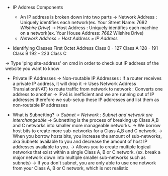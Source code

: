 * IP Address Components
  * An IP address is broken down into two parts 
    -> Network Address : Uniquely identifies each network(ex. Your Street Name: 7682 *Wilshire Drive*)
    -> Host Address : Uniquely identifies each machine on a network(ex. Your House Address: *7682* Wilshire Drive)
  * *Network Address + Host Address = IP Address* 

* Identifying Classes
First Octet         Address Class
  0 - 127               Class A
  128 - 191             Class B
  192 - 223             Class C

-> Type 'ping site-address' on cmd in order to check out IP address of the website you want to know 

* Private IP Addresses
-> Non-routable IP Addresses : If a router receives a private IP address, it will drop it
-> Uses Network Address Translation(NAT) to route traffic from network to network : Converts one address to another
-> IPv4 is inefficient and we are running out of IP addresses therefore we sub-setup these IP addresses and list them as non-routable IP addresses

* What is Subnetting?
-> *Subnet = Network : Subnet and network are interchangeable*
-> Subnetting is the process of breaking up Class A,B and C networks into smaller more manageable networks.
-> We borrow host bits to create more sub-networks for a Class A,B and C network.
-> When you borrow hosts bits, you increase the amount of sub-networks, aka Subnets available to you and decrease the amount of host IP addresses available to you.
-> Allows you to create multiple logical networks that exist within a single Class A, B or C network.
   (ex. break a major network down into multiple smaller sub-networks such as subnets)
-> If you don't subnet, you are only able to use one network from your Class A, B or C network, which is not realistic


